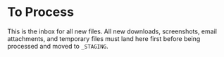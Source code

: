 # To Process

This is the inbox for all new files. All new downloads, screenshots, email attachments, and temporary files must land here first before being processed and moved to `_STAGING`.
